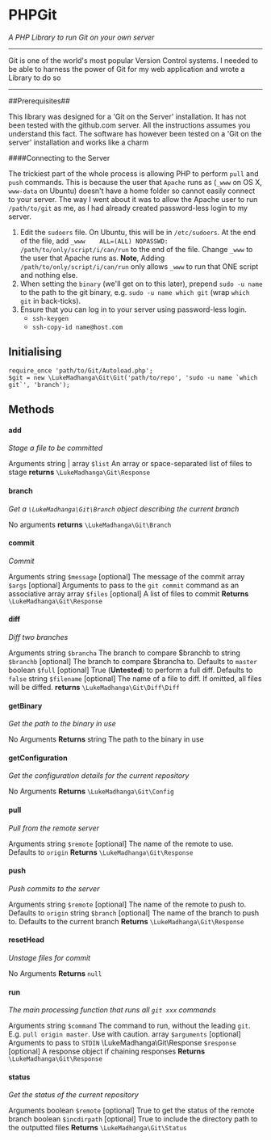 # PHPGit #
*A PHP Library to run Git on your own server*


----------


Git is one of the world's most popular Version Control systems. I needed to be able to harness the power of Git for my web application and wrote a Library to do so


----------

##Prerequisites##

This library was designed for a 'Git on the Server' installation. It has not been tested with the github.com server. All the instructions assumes you understand this fact. The software has however been tested on a 'Git on the server' installation and works like a charm

####Connecting to the Server 

The trickiest part of the whole process is allowing PHP to perform `pull` and `push` commands. This is because the user that `Apache` runs as (`_www` on OS X, `www-data` on Ubuntu) doesn't have a home folder so cannot easily connect to your server. The way I went about it was to allow the Apache user to run `/path/to/git` as me, as I had already created password-less login to my server.

1. Edit the `sudoers` file. On Ubuntu, this will be in `/etc/sudoers`. At the end of the file, add `_www    ALL=(ALL) NOPASSWD: /path/to/only/script/i/can/run` to the end of the file. Change `_www` to the user that Apache runs as. **Note**, Adding `/path/to/only/script/i/can/run` only allows `_www` to run that ONE script and nothing else.
2. When setting the `binary` (we'll get on to this later), prepend `sudo -u name ` to the path to the git binary, e.g. `sudo -u name which git` (wrap `which git` in back-ticks). 
3. Ensure that you can log in to your server using password-less login. 
	- `ssh-keygen`
	- `ssh-copy-id name@host.com`

## Initialising

    require_once 'path/to/Git/Autoload.php';
    $git = new \LukeMadhanga\Git\Git('path/to/repo', 'sudo -u name `which git`', 'branch');

## Methods

#### add
*Stage a file to be committed*

Arguments
string | array `$list` An array or space-separated list of files to stage
**returns** `\LukeMadhanga\Git\Response`

#### branch
*Get a `\LukeMadhanga\Git\Branch` object describing the current branch*

No arguments
**returns** `\LukeMadhanga\Git\Branch`

#### commit
*Commit*

Arguments
string `$message` [optional] The message of the commit
array `$args` [optional] Arguments to pass to the `git commit` command as an associative array
array `$files` [optional] A list of files to commit
**Returns** `\LukeMadhanga\Git\Response`

#### diff
*Diff two branches*

Arguments
string `$brancha` The branch to compare \$branchb to
string `$branchb` [optional] The branch to compare \$brancha to. Defaults to `master`
boolean `$full` [optional] True (**Untested**) to perform a full diff. Defaults to `false`
string `$filename` [optional] The name of a file to diff. If omitted, all files will be diffed.
**returns** `\LukeMadhanga\Git\Diff\Diff`

#### getBinary
*Get the path to the binary in use*

No Arguments
**Returns** string The path to the binary in use

#### getConfiguration
*Get the configuration details for the current repository*

No Arguments
**Returns** `\LukeMadhanga\Git\Config`

#### pull
*Pull from the remote server*

Arguments
string `$remote` [optional] The name of the remote to use. Defaults to `origin`
**Returns** `\LukeMadhanga\Git\Response`

#### push
*Push commits to the server*

Arguments
string `$remote` [optional] The name of the remote to push to. Defaults to `origin`
string `$branch` [optional] The name of the branch to push to. Defaults to the current branch
**Returns** `\LukeMadhanga\Git\Response`

#### resetHead
*Unstage files for commit*

No Arguments
**Returns** `null`

#### run
*The main processing function that runs all `git xxx` commands*

Arguments
string `$command` The command to run, without the leading `git`. E.g. `pull origin master`. Use with caution.
array `$arguments` [optional] Arguments to pass to `STDIN`
\LukeMadhanga\Git\Response `$response` [optional] A response object if chaining responses
**Returns** `\LukeMadhanga\Git\Response`

#### status
*Get the status of the current repository*

Arguments
boolean `$remote` [optional] True to get the status of the remote branch
boolean `$incdirpath` [optional] True to include the directory path to the outputted files
**Returns** `\LukeMadhanga\Git\Status`
